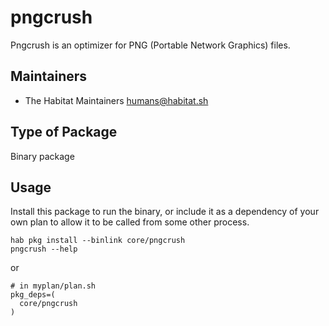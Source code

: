 # pngcrush

Pngcrush is an optimizer for PNG (Portable Network Graphics) files.

## Maintainers

* The Habitat Maintainers <humans@habitat.sh>

## Type of Package

Binary package

## Usage

Install this package to run the binary, or include it as a dependency of your own plan to allow it to be called from some other process.

```
hab pkg install --binlink core/pngcrush
pngcrush --help
```

or

```
# in myplan/plan.sh
pkg_deps=(
  core/pngcrush
)
```
